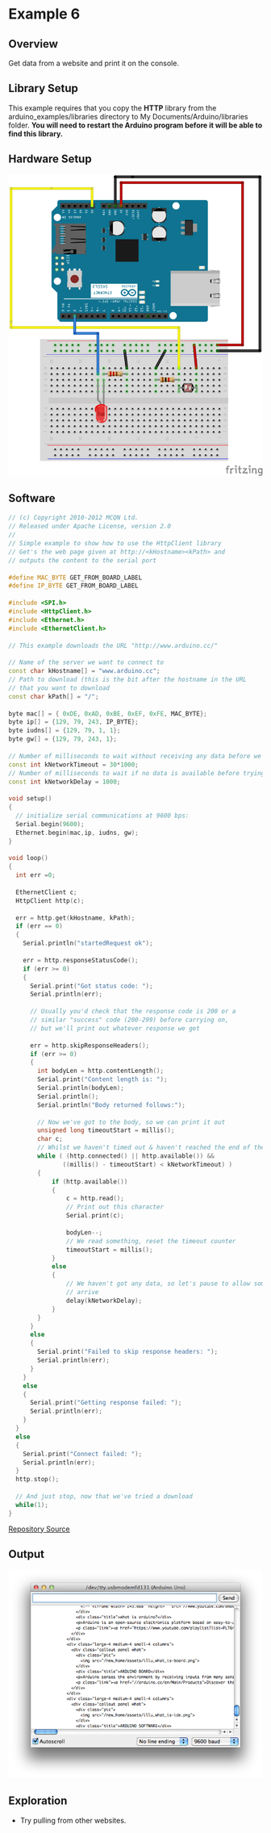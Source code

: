 # Example 6

## Overview

Get data from a website and print it on the console. 

## Library Setup 

This example requires that you copy the **HTTP** library from the arduino_examples/libraries directory to My Documents/Arduino/libraries folder. **You will need to restart the Arduino program before it will be able to find this library.**

## Hardware Setup

![Image of blank breadboard](image/ethernet_bb.png)

## Software

```c++
// (c) Copyright 2010-2012 MCQN Ltd.
// Released under Apache License, version 2.0
//
// Simple example to show how to use the HttpClient library
// Get's the web page given at http://<kHostname><kPath> and
// outputs the content to the serial port

#define MAC_BYTE GET_FROM_BOARD_LABEL
#define IP_BYTE GET_FROM_BOARD_LABEL

#include <SPI.h>
#include <HttpClient.h>
#include <Ethernet.h>
#include <EthernetClient.h>

// This example downloads the URL "http://www.arduino.cc/"

// Name of the server we want to connect to
const char kHostname[] = "www.arduino.cc";
// Path to download (this is the bit after the hostname in the URL
// that you want to download
const char kPath[] = "/";

byte mac[] = { 0xDE, 0xAD, 0xBE, 0xEF, 0xFE, MAC_BYTE};
byte ip[] = {129, 79, 243, IP_BYTE};
byte iudns[] = {129, 79, 1, 1};
byte gw[] = {129, 79, 243, 1};

// Number of milliseconds to wait without receiving any data before we give up
const int kNetworkTimeout = 30*1000;
// Number of milliseconds to wait if no data is available before trying again
const int kNetworkDelay = 1000;

void setup()
{
  // initialize serial communications at 9600 bps:
  Serial.begin(9600); 
  Ethernet.begin(mac,ip, iudns, gw);
}

void loop()
{
  int err =0;
  
  EthernetClient c;
  HttpClient http(c);
  
  err = http.get(kHostname, kPath);
  if (err == 0)
  {
    Serial.println("startedRequest ok");

    err = http.responseStatusCode();
    if (err >= 0)
    {
      Serial.print("Got status code: ");
      Serial.println(err);

      // Usually you'd check that the response code is 200 or a
      // similar "success" code (200-299) before carrying on,
      // but we'll print out whatever response we get

      err = http.skipResponseHeaders();
      if (err >= 0)
      {
        int bodyLen = http.contentLength();
        Serial.print("Content length is: ");
        Serial.println(bodyLen);
        Serial.println();
        Serial.println("Body returned follows:");
      
        // Now we've got to the body, so we can print it out
        unsigned long timeoutStart = millis();
        char c;
        // Whilst we haven't timed out & haven't reached the end of the body
        while ( (http.connected() || http.available()) &&
               ((millis() - timeoutStart) < kNetworkTimeout) )
        {
            if (http.available())
            {
                c = http.read();
                // Print out this character
                Serial.print(c);
               
                bodyLen--;
                // We read something, reset the timeout counter
                timeoutStart = millis();
            }
            else
            {
                // We haven't got any data, so let's pause to allow some to
                // arrive
                delay(kNetworkDelay);
            }
        }
      }
      else
      {
        Serial.print("Failed to skip response headers: ");
        Serial.println(err);
      }
    }
    else
    {    
      Serial.print("Getting response failed: ");
      Serial.println(err);
    }
  }
  else
  {
    Serial.print("Connect failed: ");
    Serial.println(err);
  }
  http.stop();

  // And just stop, now that we've tried a download
  while(1);
}
```
[Repository Source](example_6/example_6.ino)

## Output 

![Image of expected output](image/example_6_output.png)


## Exploration 

* Try pulling from other websites.

